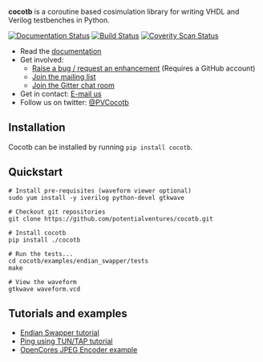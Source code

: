 **cocotb** is a coroutine based cosimulation library for writing VHDL and Verilog testbenches in Python.

[![Documentation Status](https://readthedocs.org/projects/cocotb/badge/?version=latest)](http://cocotb.readthedocs.org/en/latest/)
[![Build Status](https://travis-ci.org/potentialventures/cocotb.svg?branch=master)](https://travis-ci.org/potentialventures/cocotb)
[![Coverity Scan Status](https://scan.coverity.com/projects/6110/badge.svg)](https://scan.coverity.com/projects/cocotb)

* Read the [documentation](http://cocotb.readthedocs.org)
* Get involved:
  * [Raise a bug / request an enhancement](https://github.com/potentialventures/cocotb/issues/new) (Requires a GitHub account)
  * [Join the mailing list](https://lists.librecores.org/listinfo/cocotb)
  * [Join the Gitter chat room](https://gitter.im/cocotb)
* Get in contact: [E-mail us](mailto:cocotb@potentialventures.com)
* Follow us on twitter: [@PVCocotb](https://twitter.com/PVCocotb)

## Installation

Cocotb can be installed by running `pip install cocotb`.

## Quickstart

    # Install pre-requisites (waveform viewer optional)
    sudo yum install -y iverilog python-devel gtkwave
    
    # Checkout git repositories
    git clone https://github.com/potentialventures/cocotb.git
    
    # Install cocotb 
    pip install ./cocotb
    
    # Run the tests...
    cd cocotb/examples/endian_swapper/tests
    make
    
    # View the waveform
    gtkwave waveform.vcd


## Tutorials and examples

* [Endian Swapper tutorial](https://cocotb.readthedocs.org/en/latest/endian_swapper.html)
* [Ping using TUN/TAP tutorial](https://cocotb.readthedocs.org/en/latest/ping_tun_tap.html)
* [OpenCores JPEG Encoder example](https://github.com/chiggs/oc_jpegencode/)
